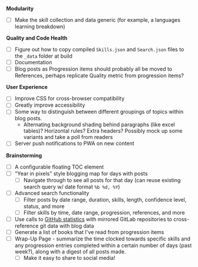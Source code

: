**Modularity**
- [ ] Make the skill collection and data generic (for example, a languages learning breakdown)

**Quality and Code Health**
- [ ] Figure out how to copy compiled `Skills.json` and `Search.json` files to the `_data` folder at build
- [ ] Documentation
- [ ] Blog posts as Progression items should probably all be moved to References, perhaps replicate Quality metric from progression items?

**User Experience**
- [ ] Improve CSS for cross-browser compatibility
- [ ] Greatly improve accessibility
- [ ] Some way to distinguish between different groupings of topics within blog posts.
  - Alternating background shading behind paragraphs (like excel tables)? Horizontal rules? Extra headers? Possibly mock up some variants and take a poll from readers
- [ ] Server push notifications to PWA on new content

**Brainstorming**
- [ ] A configurable floating TOC element
- [ ] "Year in pixels" style blogging map for days with posts
  - [ ] Navigate through to see all posts for that day (can reuse existing search query w/ date format `%b %d, %Y`)
- [ ] Advanced search functionality
  - [ ] Filter posts by date range, duration, skills, length, confidence level, status, and more
  - [ ] Filter skills by time, date range, progression, references, and more
- [ ] Use calls to [GitHub statistics](https://docs.github.com/en/rest/reference/repos#statistics) with mirrored GitLab repositories to cross-reference git data with blog data
- [ ] Generate a list of books that I've read from progression items
- [ ] Wrap-Up Page - summarize the time clocked towards specific skills and any progression entries completed within a certain number of days (past week?), along with a digest of all posts made.
  - [ ] Make it easy to share to social media!